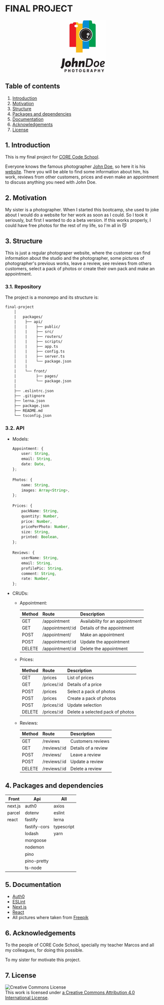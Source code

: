 # FINAL PROJECT

<p align="center">
	<img src="packages/api/public/1794.jpg" alt="logo" width="150"/>
</p>

##  <a name='Tableofcontents'></a>Table of contents

<!-- vscode-markdown-toc -->
 1. [ Introduction](#Introduction)
 2. [ Motivation](#Motivation)
 3. [ Structure](#Structure)
 4. [ Packages and dependencies](#Packagesanddependencies)
 5. [ Documentation](#Documentation)
 6. [ Acknowledgements](#Acknowledgements)
 7. [ License](#License)

<!-- vscode-markdown-toc-config
	numbering=true
	autoSave=true
	/vscode-markdown-toc-config -->
<!-- /vscode-markdown-toc -->

##  1. <a name='Introduction'></a> Introduction

This is my final project for [CORE Code School](https://www.corecode.school/).

Everyone knows the famous photographer [John Doe](https://en.wikipedia.org/wiki/John_Doe), so here it is his [website](). There you will be able to find some information about him, his work, reviews from other customers, prices and even make an appointment to discuss anything you need with John Doe.

##  2. <a name='Motivation'></a> Motivation

My sister is a photographer. When I started this bootcamp, she used to joke about I would do a website for her work as soon as I could. So I took it seriously, but first I wanted to do a beta version. If this works properly, I could have free photos for the rest of my life, so I'm all in 😼

##  3. <a name='Structure'></a> Structure

This is just a regular photograper website, where the customer can find information about the studio and the photographer, some pictures of photographer's previous works, leave a review, see reviews from others customers, select a pack of photos or create their own pack and make an appointment.

### 3.1. Repository

The project is a monorepo and its structure is:

```
final-project
    │
    |   packages/
    |    ├── api/
    │    |    ├── public/
    │    |    ├── src/
    │    |    ├── routers/
    │    |    ├── scripts/
    │    |    ├── app.ts
    │    |    ├── config.ts
    │    |    ├── server.ts
    │    |    └── package.json
    |    |
    |    └── front/
    |         ├── pages/
    |         └── package.json
    │
    ├── .eslintrc.json
    ├── .gitignore
    ├── lerna.json
    ├── package.json
    ├── README.md
    └── tsconfig.json
```

### 3.2. API

* Models:

    ```ts
    Appointment: {
        user: String,
        email: String,
        date: Date,
    };

    Photos: {
        name: String,
        images: Array<String>,
    };

    Prices: {
        packName: String,
        quantity: Number,
        price: Number,
        pricePerPhoto: Number,
        size: String,
        printed: Boolean,
    };

    Reviews: {
        userName: String,
        email: String,
        profilePic: String,
        comment: String,
        rate: Number,
    };
    ```


* CRUDs:
    - Appointment:

        | Method | Route            | Description                     |
        |--------|------------------|---------------------------------|
        | GET    | /appointment     | Availability for an appointment |
        | GET    | /appointment/:id | Details of the appointment      |
        | POST   | /appointment/    | Make an appointment             |
        | POST   | /appointment/:id | Update the appointment          |
        | DELETE | /appointment/:id | Delete the appointment          |

    - Prices:

        | Method | Route       | Description                      |
        |--------|-------------|----------------------------------|
        | GET    | /prices     | List of prices                   |
        | GET    | /prices/:id | Details of a price               |
        | POST   | /prices     | Select a pack of photos          |
        | POST   | /prices     | Create a pack of photos          |
        | POST   | /prices/:id | Update selection                 |
        | DELETE | /prices/:id | Delete a selected pack of photos |

    - Reviews:

        | Method | Route        | Description         |
        |--------|--------------|---------------------|
        | GET    | /reviews     | Customers reviews   |
        | GET    | /reviews/:id | Details of a review |
        | POST   | /reviews/    | Leave a review      |
        | POST   | /reviews/:id | Update a review     |
        | DELETE | /reviews/:id | Delete a review     |

##  4. <a name='Packagesanddependencies'></a> Packages and dependencies

| Front      | Api          | All           |
| ---------- | -------------| --------------|
| next.js    | auth0        | axios         |
| parcel     | dotenv       | eslint        |
| react      | fastify      | lerna         |
|            | fastify-cors | typescript    |
|            | lodash       | yarn          |
|            | mongoose     |               |
|            | nodemon      |               |
|            | pino         |               |
|            | pino-pretty  |               |
|            | ts-node      |               |

##  5. <a name='Documentation'></a> Documentation

- [Auth0](https://auth0.com/)
- [ESLint](https://eslint.org/docs/user-guide/getting-started)
- [Next.js](https://nextjs.org/)
- [React](https://es.reactjs.org/)
- All pictures where taken from [Freepik](https://www.freepik.es/)

##  6. <a name='Acknowledgements'></a> Acknowledgements

To the people of CORE Code School, specially my teacher Marcos and all my colleagues, for doing this possible.

To my sister for motivate this project.

##  7. <a name='License'></a> License

![Creative Commons License](https://i.creativecommons.org/l/by/4.0/88x31.png)  
This work is licensed under [a Creative Commons Attribution 4.0 International License](http://creativecommons.org/licenses/by/4.0/).
